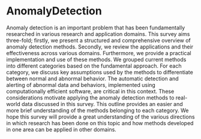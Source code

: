 # AnomalyDetection

Anomaly detection is an important problem that has been fundamentally researched in various research and application domains. This survey aims three-fold; firstly, we present a structured and comprehensive overview of anomaly detection methods. Secondly, we review the applications and their effectiveness across various domains. Furthermore, we provide a practical implementation and use of these methods. We grouped current methods into different categories based on the fundamental approach. For each category, we discuss key assumptions used by the methods to differentiate between normal and abnormal behavior. The automatic detection and alerting of abnormal data and behaviors, implemented using computationally efficient software, are critical in this context. These considerations motivate applying the anomaly detection methods to real-world data discussed in this survey. This outline provides an easier and more brief understanding of the methods belonging to each category. We hope this survey will provide a great understanding of the various directions in which research has been done on this topic and how methods developed in one area can be applied in other domains.

